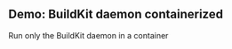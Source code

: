 ## Demo: BuildKit daemon containerized

Run only the BuildKit daemon in a container

<!-- include: buildkit_containerized-0.command -->

<!-- include: buildkit_containerized-1.command -->
